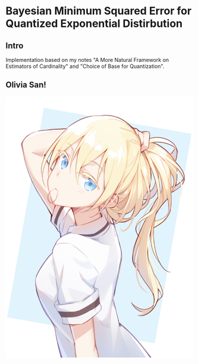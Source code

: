 # Bayesian Minimum Squared Error for Quantized Exponential Distirbution
## Intro
Implementation based on my notes "A More Natural Framework on Estimators of Cardinality" and "Choice of Base for Quantization".



## Olivia San!
![olivia](olivia.jpg)